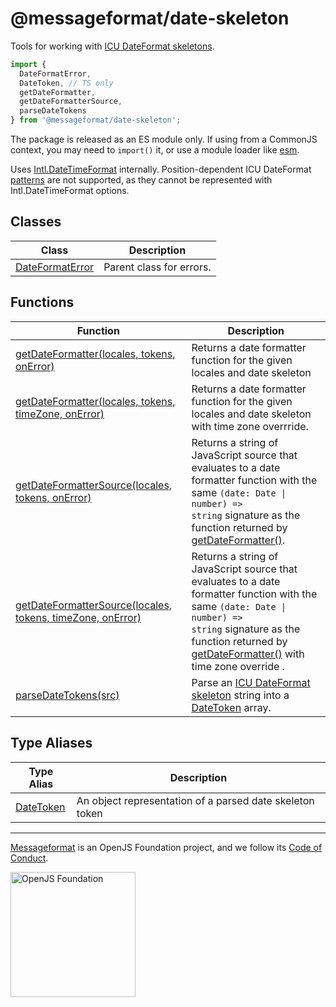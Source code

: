 # @messageformat/date-skeleton

Tools for working with [ICU DateFormat skeletons](http://userguide.icu-project.org/formatparse/datetime)<!-- -->.

```js
import {
  DateFormatError,
  DateToken, // TS only
  getDateFormatter,
  getDateFormatterSource,
  parseDateTokens
} from '@messageformat/date-skeleton';
```

The package is released as an ES module only. If using from a CommonJS context, you may need to `import()` it, or use a module loader like [esm](https://www.npmjs.com/package/esm)<!-- -->.

Uses [Intl.DateTimeFormat](https://developer.mozilla.org/en-US/docs/Web/JavaScript/Reference/Global_Objects/DateTimeFormat) internally. Position-dependent ICU DateFormat [patterns](https://unicode.org/reports/tr35/tr35-dates.html#Date_Format_Patterns) are not supported, as they cannot be represented with Intl.DateTimeFormat options.

## Classes

| Class                                                                                               | Description              |
| --------------------------------------------------------------------------------------------------- | ------------------------ |
| [DateFormatError](https://messageformat.github.io/messageformat/api/date-skeleton.dateformaterror/) | Parent class for errors. |

## Functions

| Function                                                                                                                                              | Description                                                                                                                                                                                                                                                                                                                                            |
| ----------------------------------------------------------------------------------------------------------------------------------------------------- | ------------------------------------------------------------------------------------------------------------------------------------------------------------------------------------------------------------------------------------------------------------------------------------------------------------------------------------------------------ |
| [getDateFormatter(locales, tokens, onError)](https://messageformat.github.io/messageformat/api/date-skeleton.getdateformatter/)                       | Returns a date formatter function for the given locales and date skeleton                                                                                                                                                                                                                                                                              |
| [getDateFormatter(locales, tokens, timeZone, onError)](https://messageformat.github.io/messageformat/api/date-skeleton.getdateformatter/)             | Returns a date formatter function for the given locales and date skeleton with time zone overrride.                                                                                                                                                                                                                                                    |
| [getDateFormatterSource(locales, tokens, onError)](https://messageformat.github.io/messageformat/api/date-skeleton.getdateformattersource/)           | Returns a string of JavaScript source that evaluates to a date formatter function with the same <code>(date: Date &#124; number) =&gt; string</code> signature as the function returned by [getDateFormatter()](https://github.com/messageformat/messageformat/blob/main/docs/api/date-skeleton.getdateformatter.md)<!-- -->.                          |
| [getDateFormatterSource(locales, tokens, timeZone, onError)](https://messageformat.github.io/messageformat/api/date-skeleton.getdateformattersource/) | Returns a string of JavaScript source that evaluates to a date formatter function with the same <code>(date: Date &#124; number) =&gt; string</code> signature as the function returned by [getDateFormatter()](https://github.com/messageformat/messageformat/blob/main/docs/api/date-skeleton.getdateformatter.md) with time zone override <!-- -->. |
| [parseDateTokens(src)](https://messageformat.github.io/messageformat/api/date-skeleton.parsedatetokens/)                                              | Parse an [ICU DateFormat skeleton](http://userguide.icu-project.org/formatparse/datetime) string into a [DateToken](https://github.com/messageformat/messageformat/blob/main/docs/api/date-skeleton.datetoken.md) array.                                                                                                                               |

## Type Aliases

| Type Alias                                                                              | Description                                              |
| --------------------------------------------------------------------------------------- | -------------------------------------------------------- |
| [DateToken](https://messageformat.github.io/messageformat/api/date-skeleton.datetoken/) | An object representation of a parsed date skeleton token |

---

[Messageformat] is an OpenJS Foundation project, and we follow its [Code of Conduct].

[messageformat]: https://messageformat.github.io/
[code of conduct]: https://code-of-conduct.openjsf.org/

<a href="https://openjsf.org">
<img width=200 alt="OpenJS Foundation" src="https://messageformat.github.io/messageformat/logo/openjsf.svg" />
</a>
